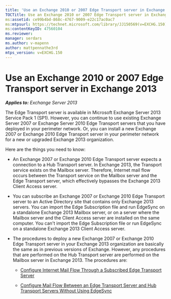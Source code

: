 ```yaml
---
title: 'Use an Exchange 2010 or 2007 Edge Transport server in Exchange 2013'
TOCTitle: Use an Exchange 2010 or 2007 Edge Transport server in Exchange 2013
ms:assetid: ce99b4bd-868c-4767-9009-e22c17ac0ac7
ms:mtpsurl: https://technet.microsoft.com/library/JJ150569(v=EXCHG.150)
ms:contentKeyID: 47560104
ms.reviewer: 
manager: serdars
ms.author: v-mapenn
author: mattpennathe3rd
mtps_version: v=EXCHG.150
---
```


# Use an Exchange 2010 or 2007 Edge Transport server in Exchange 2013

_**Applies to:** Exchange Server 2013_

The Edge Transport server is available in Microsoft Exchange Server 2013 Service Pack 1 (SP1). However, you can continue to use existing Exchange Server 2007 or Exchange Server 2010 Edge Transport servers that you have deployed in your perimeter network. Or, you can install a new Exchange 2007 or Exchange 2010 Edge Transport server in your perimeter network for a new or upgraded Exchange 2013 organization.

Here are the things you need to know:

  - An Exchange 2007 or Exchange 2010 Edge Transport server expects a connection to a Hub Transport server. In Exchange 2013, the Transport service exists on the Mailbox server. Therefore, Internet mail flow occurs between the Transport service on the Mailbox server and the Edge Transport server, which effectively bypasses the Exchange 2013 Client Access server.

  - You can subscribe an Exchange 2007 or Exchange 2010 Edge Transport server to an Active Directory site that contains only Exchange 2013 servers. You can import the Edge Subscription file and run EdgeSync on a standalone Exchange 2013 Mailbox server, or on a server where the Mailbox server and the Client Access server are installed on the same computer. You can't import the Edge Subscription file or run EdgeSync on a standalone Exchange 2013 Client Access server.

  - The procedures to deploy a new Exchange 2007 or Exchange 2010 Edge Transport server in your Exchange 2013 organization are basically the same as in previous versions of Exchange. However, any procedures that are performed on the Hub Transport server are performed on the Mailbox server in Exchange 2013. The procedures are:

      - [Configure Internet Mail Flow Through a Subscribed Edge Transport Server](https://go.microsoft.com/fwlink/p/?linkid=275859)

      - [Configure Mail Flow Between an Edge Transport Server and Hub Transport Servers Without Using EdgeSync](https://go.microsoft.com/fwlink/p/?linkid=276661)

